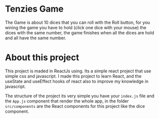 # Tenzies Game

The Game is about 10 dices that you can roll with the Roll button, for you wining the game you have to hold (click one dice with your mouse) the dices with the same number, the game finishes when all the dices are hold and all have the same number.

# About this project
This project is maded in ReactJs using. Its a simple react project that use simple css and javascript. I made this project to learn React, and the useState and useEffect hooks of react also to improve my knowledge in javascript.

The structure of the project its very simple you have your `index.js` file and the `App.js` component that render the whole app, in the folder `src/components` are the React components for this project like the dice component.

